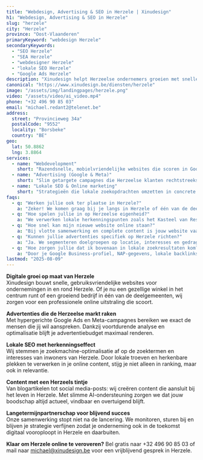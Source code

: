 ```yaml
---
title: "Webdesign, Advertising & SEO in Herzele | Xinudesign"
h1: "Webdesign, Advertising & SEO in Herzele"
slug: "herzele"
city: "Herzele"
province: "Oost-Vlaanderen"
primaryKeyword: "webdesign Herzele"
secondaryKeywords:
  - "SEO Herzele"
  - "SEA Herzele"
  - "webdesigner Herzele"
  - "lokale SEO Herzele"
  - "Google Ads Herzele"
description: "Xinudesign helpt Herzeelse ondernemers groeien met snelle websites, slimme advertenties en lokale SEO die écht opvalt."
canonical: "https://www.xinudesign.be/diensten/herzele"
image: "/assets/img/landingpages/herzele.png"
video: "/assets/video/ai_video.mp4"
phone: "+32 496 90 85 03"
email: "michael.redant2@telenet.be"
address:
  street: "Provincieweg 34a"
  postalCode: "9552"
  locality: "Borsbeke"
  country: "BE"
geo:
  lat: 50.8862
  lng: 3.8864
services:
  - name: "Webdevelopment"
    short: "Razendsnelle, mobielvriendelijke websites die scoren in Google én klanten overtuigen."
  - name: "Advertising (Google & Meta)"
    short: "Slim getargete campagnes die Herzeelse klanten rechtstreeks naar jouw aanbod brengen."
  - name: "Lokale SEO & Online marketing"
    short: "Strategieën die lokale zoekopdrachten omzetten in concrete aanvragen en verkopen."
faqs:
  - q: "Werken jullie ook ter plaatse in Herzele?"
    a: "Zeker! We komen graag bij je langs in Herzele of één van de deelgemeenten zoals Borsbeke, Hillegem of Ressegem voor een persoonlijke strategie-sessie."
  - q: "Hoe spelen jullie in op Herzeelse eigenheid?"
    a: "We verwerken lokale herkenningspunten zoals het Kasteel van Ressegem, de Sint-Martinuskerk en evenementen zoals de Jaarmarkt in je content en advertenties. Dat verhoogt de herkenbaarheid en binding."
  - q: "Hoe snel kan mijn nieuwe website online staan?"
    a: "Bij vlotte samenwerking en complete content is jouw website vaak binnen 2 tot 3 weken live."
  - q: "Kunnen jullie advertenties specifiek op Herzele richten?"
    a: "Ja. We segmenteren doelgroepen op locatie, interesses en gedrag om precies de Herzeelse consument te bereiken die je zoekt."
  - q: "Hoe zorgen jullie dat ik bovenaan in lokale zoekresultaten kom?"
    a: "Door je Google Business-profiel, NAP-gegevens, lokale backlinks en trefwoorden zoals 'Herzeelse webdesigner' te optimaliseren. We koppelen dat aan relevante lokale evenementen voor maximale impact."
lastmod: "2025-08-09"
---
```


**Digitale groei op maat van Herzele**  
Xinudesign bouwt snelle, gebruiksvriendelijke websites voor ondernemingen in en rond Herzele. Of je nu een gezellige winkel in het centrum runt of een groeiend bedrijf in één van de deelgemeenten, wij zorgen voor een professionele online uitstraling die scoort.

**Advertenties die de Herzeelse markt raken**  
Met hypergerichte Google Ads en Meta-campagnes bereiken we exact de mensen die jij wil aanspreken. Dankzij voortdurende analyse en optimalisatie blijft je advertentiebudget maximaal renderen.

**Lokale SEO met herkenningseffect**  
Wij stemmen je zoekmachine-optimalisatie af op de zoektermen en interesses van inwoners van Herzele. Door lokale troeven en herkenbare plekken te verwerken in je online content, stijg je niet alleen in ranking, maar ook in relevantie.

**Content met een Herzeels tintje**  
Van blogartikelen tot social media-posts: wij creëren content die aansluit bij het leven in Herzele. Met slimme AI-ondersteuning zorgen we dat jouw boodschap altijd actueel, vindbaar en overtuigend blijft.

**Langetermijnpartnerschap voor blijvend succes**  
Onze samenwerking stopt niet na de lancering. We monitoren, sturen bij en blijven je strategie verfijnen zodat je onderneming ook in de toekomst digitaal vooroploopt in Herzele en daarbuiten.

**Klaar om Herzele online te veroveren?**
Bel gratis naar +32 496 90 85 03 of mail naar [michael@xinudesign.be](mailto:michael@xinudesign.be) voor een vrijblijvend gesprek in Herzele.
